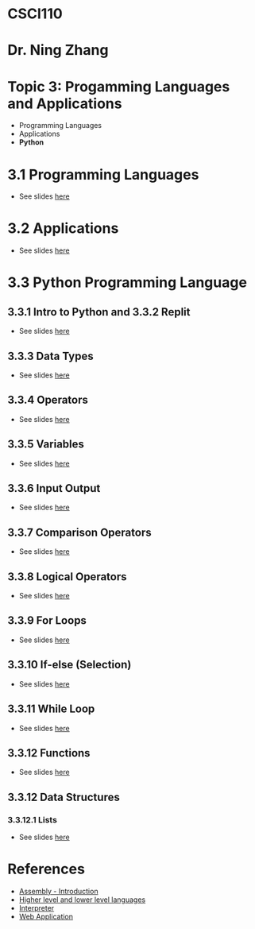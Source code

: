 # CSCI110
# Dr. Ning Zhang
# Topic 3: Progamming Languages and Applications
+ Programming Languages
+ Applications
+ **Python**

# 3.1 Programming Languages
+ See slides [here](ProgrammingLanguages.md)


# 3.2 Applications
+ See slides [here](Applications.md)



# 3.3 Python Programming Language
## 3.3.1 Intro to Python and 3.3.2 Replit

+ See slides [here](IntroPython.md)

## 3.3.3 Data Types

+ See slides [here](DataTypes.md)

## 3.3.4 Operators

+ See slides [here](Operators.md)

## 3.3.5 Variables

+ See slides [here](Variables.md)

## 3.3.6 Input Output

+ See slides [here](InputOutput.md)

## 3.3.7 Comparison Operators

+ See slides [here](Comparison.md)


## 3.3.8 Logical Operators
+ See slides [here](Logical.md)
  
## 3.3.9 For Loops
+ See slides [here](ForLoop.md)

## 3.3.10 If-else (Selection)

+ See slides [here](selection.md)

## 3.3.11 While Loop

+ See slides [here](while.md)

## 3.3.12 Functions

+ See slides [here](function.md)

## 3.3.12 Data Structures
### 3.3.12.1 Lists
+ See slides [here](list.md)

# References
+ [Assembly - Introduction](https://www.tutorialspoint.com/assembly_programming/assembly_introduction.htm)
+ [Higher level and lower level languages](https://computersciencewiki.org/index.php/Higher_level_and_lower_level_languages)
+ [Interpreter](https://en.wikipedia.org/wiki/Interpreter_(computing))
+ [Web Application](https://en.wikipedia.org/wiki/Web_application)
